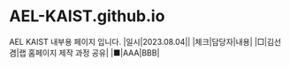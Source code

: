 # AEL-KAIST.github.io
AEL KAIST 내부용 페이지 입니다.
|일시|2023.08.04||
|체크|담당자|내용|
|□|김선겸|랩 홈페이지 제작 과정 공유|
|■|AAA|BBB|

